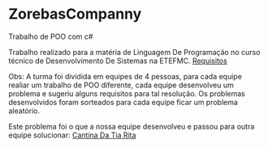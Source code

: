 # ZorebasCompanny
Trabalho de POO com c#

Trabalho realizado para a matéria de Linguagem De Programação no curso técnico de Desenvolvimento De Sistemas na ETEFMC.
[Requisitos](https://github.com/xico-png/ZorebasCompanny/files/12448924/Devolutiva6.1.pdf)

Obs: A turma foi dividida em equipes de 4 pessoas, para cada equipe realiar um trabalho de POO diferente, cada equipe desenvolveu um problema e sugeriu alguns requisitos para tal resolução. Os problemas desenvolvidos foram sorteados para cada equipe ficar um problema aleatório.

Este problema foi o que a nossa equipe desenvolveu e passou para outra equipe solucionar: [Cantina Da Tia Rita](https://github.com/xico-png/ZorebasCompanny/files/12448944/E1G6.pdf)


